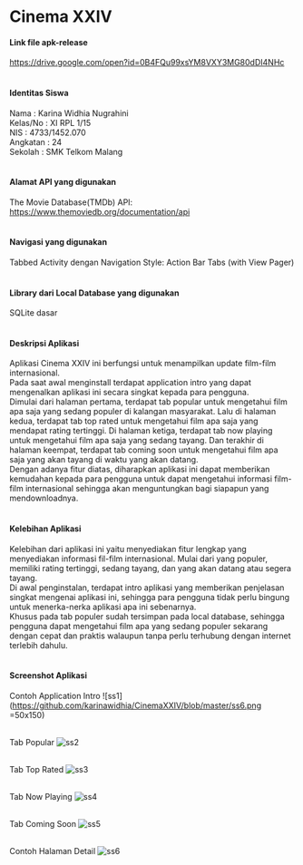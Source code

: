 # Cinema XXIV

#### Link file apk-release 
https://drive.google.com/open?id=0B4FQu99xsYM8VXY3MG80dDI4NHc
<br/> <br/>

#### Identitas Siswa
Nama      : Karina Widhia Nugrahini <br/>
Kelas/No  : XI RPL 1/15 <br/>
NIS       : 4733/1452.070 <br/>
Angkatan  : 24 <br/>
Sekolah   : SMK Telkom Malang <br/>
<br/>

#### Alamat API yang digunakan
The Movie Database(TMDb) API: https://www.themoviedb.org/documentation/api
<br/> <br/>

#### Navigasi yang digunakan
Tabbed Activity dengan Navigation Style: Action Bar Tabs (with View Pager)
<br/> <br/>

#### Library dari Local Database yang digunakan
SQLite dasar
<br/> <br/>

#### Deskripsi Aplikasi
Aplikasi Cinema XXIV ini berfungsi untuk menampilkan update film-film internasional. <br/>
Pada saat awal menginstall terdapat application intro yang dapat mengenalkan aplikasi ini secara singkat kepada para pengguna. <br/>
Dimulai dari halaman pertama, terdapat tab popular untuk mengetahui film apa saja yang sedang populer di kalangan masyarakat.
Lalu di halaman kedua, terdapat tab top rated untuk mengetahui film apa saja yang mendapat rating tertinggi.
Di halaman ketiga, terdapat tab now playing untuk mengetahui film apa saja yang sedang tayang.
Dan terakhir di halaman keempat, terdapat tab coming soon untuk mengetahui film apa saja yang akan tayang di waktu yang akan datang. <br/>
Dengan adanya fitur diatas, diharapkan aplikasi ini dapat memberikan kemudahan kepada para pengguna untuk dapat mengetahui informasi film-film
internasional sehingga akan menguntungkan bagi siapapun yang mendownloadnya.
<br/> <br/>

#### Kelebihan Aplikasi
Kelebihan dari aplikasi ini yaitu menyediakan fitur lengkap yang menyediakan informasi fil-film internasional. Mulai dari yang populer,
memiliki rating tertinggi, sedang tayang, dan yang akan datang atau segera tayang. <br/>
Di awal penginstalan, terdapat intro aplikasi yang memberikan penjelasan singkat mengenai aplikasi ini, sehingga para pengguna tidak 
perlu bingung untuk menerka-nerka aplikasi apa ini sebenarnya. <br/>
Khusus pada tab populer sudah tersimpan pada local database, sehingga pengguna dapat mengetahui film apa yang sedang populer sekarang 
dengan cepat dan praktis walaupun tanpa perlu terhubung dengan internet terlebih dahulu.
<br/> <br/>

#### Screenshot Aplikasi
Contoh Application Intro
![ss1](https://github.com/karinawidhia/CinemaXXIV/blob/master/ss6.png =50x150) <br/> <br/>

Tab Popular
![ss2](https://github.com/karinawidhia/CinemaXXIV/blob/master/ss1.png) <br/> <br/>

Tab Top Rated
![ss3](https://github.com/karinawidhia/CinemaXXIV/blob/master/ss2.png) <br/> <br/>

Tab Now Playing
![ss4](https://github.com/karinawidhia/CinemaXXIV/blob/master/ss3.png) <br/> <br/>

Tab Coming Soon
![ss5](https://github.com/karinawidhia/CinemaXXIV/blob/master/ss4.png) <br/> <br/>

Contoh Halaman Detail
![ss6](https://github.com/karinawidhia/CinemaXXIV/blob/master/ss5.png)
